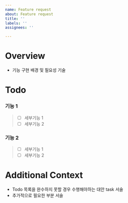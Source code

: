 ```yaml
---
name: Feature request
about: Feature request
title: ''
labels: ''
assignees: ''

---
```


# Overview
 - 기능 구현 배경 및 필요성 기술

# Todo
### 기능 1
> - [ ] 세부기능 1
> - [ ] 세부기능 2
### 기능 2
> - [ ] 세부기능 1
> - [ ] 세부기능 2
# Additional Context
- Todo 목록을 완수하지 못할 경우 수행해야하는 대안 task 서술
- 추가적으로 필요한 부분 서술
